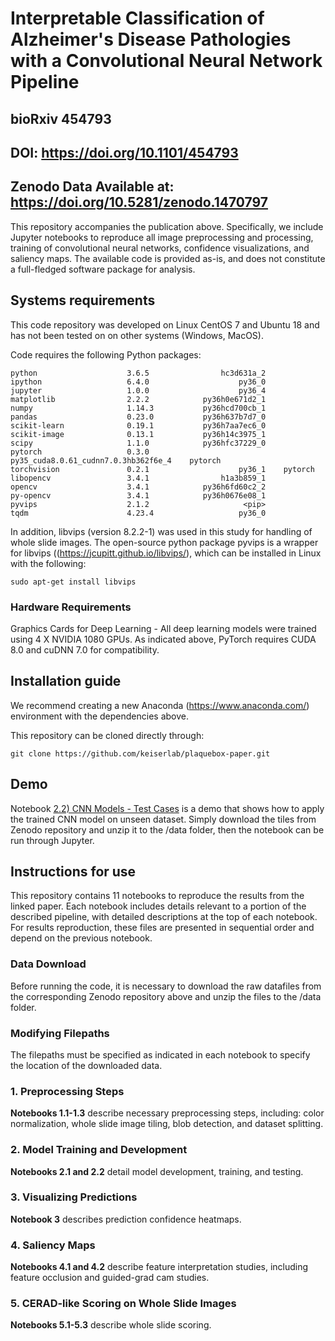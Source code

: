 # Interpretable Classification of Alzheimer's Disease Pathologies with a Convolutional Neural Network Pipeline
## bioRxiv 454793
## DOI: https://doi.org/10.1101/454793
## Zenodo Data Available at: https://doi.org/10.5281/zenodo.1470797
This repository accompanies the publication above. Specifically, we include Jupyter notebooks to reproduce all image preprocessing and processing, training of convolutional neural networks, confidence visualizations, and saliency maps. The available code is provided as-is, and does not constitute a full-fledged software package for analysis.

## Systems requirements

This code repository was developed on Linux CentOS 7 and Ubuntu 18 and has not been tested on on other systems (Windows, MacOS).

Code requires the following Python packages:
```
python                    3.6.5                hc3d631a_2  
ipython                   6.4.0                    py36_0  
jupyter                   1.0.0                    py36_4  
matplotlib                2.2.2            py36h0e671d2_1  
numpy                     1.14.3           py36hcd700cb_1  
pandas                    0.23.0           py36h637b7d7_0  
scikit-learn              0.19.1           py36h7aa7ec6_0     
scikit-image              0.13.1           py36h14c3975_1    
scipy                     1.1.0            py36hfc37229_0  
pytorch                   0.3.0            py35_cuda8.0.61_cudnn7.0.3hb362f6e_4    pytorch
torchvision               0.2.1                    py36_1    pytorch   
libopencv                 3.4.1                h1a3b859_1   
opencv                    3.4.1            py36h6fd60c2_2  
py-opencv                 3.4.1            py36h0676e08_1  
pyvips                    2.1.2                     <pip>
tqdm                      4.23.4                   py36_0
```

In addition, libvips (version 8.2.2-1) was used in this study for handling of whole slide images. The open-source python package pyvips is a wrapper for libvips ((https://jcupitt.github.io/libvips/), which can be installed in Linux with the following:

```
sudo apt-get install libvips
```

### Hardware Requirements

Graphics Cards for Deep Learning - All deep learning models were trained using 4 X NVIDIA 1080 GPUs. As indicated above, PyTorch requires CUDA 8.0 and cuDNN 7.0 for compatibility.

## Installation guide

We recommend creating a new Anaconda (https://www.anaconda.com/) environment with the dependencies above.

This repository can be cloned directly through:

```
git clone https://github.com/keiserlab/plaquebox-paper.git
```

## Demo

Notebook [2.2) CNN Models - Test Cases](plaquebox-paper/2.2%29%20CNN%20Models%20-%20Test%20Cases.ipynb) is a demo that shows how to apply the trained CNN model on unseen dataset. Simply download the tiles from Zenodo repository and unzip it to the /data folder, then the notebook can be run through Jupyter.

## Instructions for use

This repository contains 11 notebooks to reproduce the results from the linked paper. Each notebook includes details relevant to a portion of the described pipeline, with detailed descriptions at the top of each notebook. For results reproduction, these files are presented in sequential order and depend on the previous notebook.

### Data Download

Before running the code, it is necessary to download the raw datafiles from the corresponding Zenodo repository above and unzip the files to the /data folder.

### Modifying Filepaths

The filepaths must be specified as indicated in each notebook to specify the location of the downloaded data.


### 1. Preprocessing Steps

**Notebooks 1.1-1.3** describe necessary preprocessing steps, including: color normalization, whole slide image tiling, blob detection, and dataset splitting.

### 2. Model Training and Development

**Notebooks 2.1 and 2.2** detail model development, training, and testing.

### 3. Visualizing Predictions

**Notebook 3** describes prediction confidence heatmaps.

### 4. Saliency Maps

**Notebooks 4.1 and 4.2** describe feature interpretation studies, including feature occlusion and guided-grad cam studies.

### 5. CERAD-like Scoring on Whole Slide Images
**Notebooks 5.1-5.3** describe whole slide scoring.




